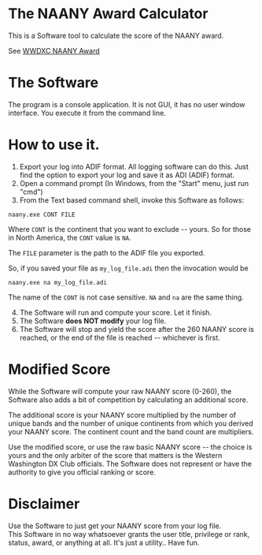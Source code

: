 # The NAANY Award Calculator


This is a Software tool to calculate the score of the NAANY award.

See [WWDXC NAANY Award](https://www.wwdxc.org/awards/naany/)


# The Software

The program is a console application.  It is not GUI, it has no user
window interface.  You execute it from the command line.

# How to use it.


1. Export your log into ADIF format.   All logging software can do this.
Just find the option to export your log and save it as ADI (ADIF) format.
2. Open a command prompt (In Windows, from the "Start" menu, just run "cmd")
3. From the Text based command shell, invoke this Software as follows:

```
naany.exe CONT FILE
```

Where `CONT` is the continent that you want to exclude -- yours.  So for
those in North America, the `CONT` value is `NA`.

The `FILE` parameter is the path to the ADIF file you exported.

So, if you saved your file as `my_log_file.adi`  then the invocation would be

```
naany.exe na my_log_file.adi
```

The name of the `CONT` is not case sensitive.  `NA` and `na` are the same
thing.

4.  The Software will run and compute your score.  Let it finish.
5.  The Software **does NOT modify** your log file.
6.  The Software will stop and yield the score after the 260 NAANY score
    is reached, or the end of the file is reached -- whichever is first.


# Modified Score

While the Software will compute your raw NAANY score (0-260), the Software
also adds a bit of competition by calculating an additional score.

The additional score is your NAANY score multiplied by the number of
unique bands and the number of unique continents from which you derived
your NAANY score.   The continent count and the band count are multipliers.

Use the modified score, or use the raw basic NAANY score -- the choice is
yours and the only arbiter of the score that matters is the 
Western Washington DX Club officials.  The Software does not represent
or have the authority to give you official ranking or score.

# Disclaimer

Use the Software to just get your NAANY score from your log file.  
This Software in no way whatsoever grants the user title, privilege or
rank, status, award, or anything at all.  It's just a utility.. Have fun.


